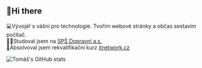 ## 👋Hi there 

💻Vývojář s vášní pro technologie. Tvořím webové stránky a občas sestavím počítač.  
🧑‍🎓Studoval jsem na [SPŠ Dopravní a.s.](https://www.sps-dopravni.cz/)  
📜Absolvoval jsem rekvalifikační kurz [itnetwork.cz](https://www.itnetwork.cz/)

![Tomáš's GitHub stats](https://github-readme-stats.vercel.app/api?username=SoukalTom&show_icons=true&theme=dark&locale=cs&rank_icon=github)
